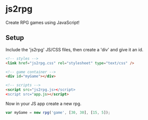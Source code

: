 # js2rpg
Create RPG games using JavaScript! 

## Setup
Include the 'js2rpg' JS/CSS files, then create a 'div' and give it an id. 

```html 
<!-- styles -->
<link href="js2rpg.css" rel="stylesheet" type="text/css" />

<!-- game container -->
<div id="myGame"></div>

<!-- scripts -->
<script src="js2rpg.js></script>
<script src="app.js></script>
```

Now in your JS app create a new rpg.

```javascript
var myGame = new rpg('game', [30, 30], [15, 5]);
```